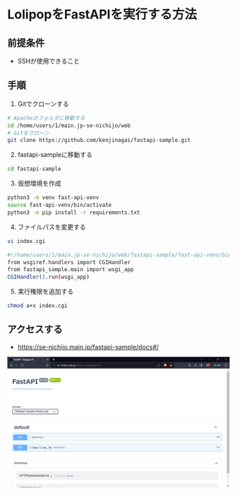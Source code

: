 # LolipopをFastAPIを実行する方法
## 前提条件
* SSHが使用できること

## 手順
1. Gitでクローンする
```bash
# Apacheのフォルダに移動する
cd /home/users/1/main.jp-se-nichijo/web
# Gitをクローン
git clone https://github.com/kenjinagai/fastapi-sample.git
```
2. fastapi-sampleに移動する
```bash
cd fastapi-sample
```
3. 仮想環境を作成
```bash
python3 -m venv fast-api-venv
source fast-api-venv/bin/activate
python3 -m pip install -r requirements.txt
```
4. ファイルパスを変更する
```bash
vi index.cgi
```
```bash
#!/home/users/1/main.jp-se-nichijo/web/fastapi-sample/fast-api-venv/bin/python3
from wsgiref.handlers import CGIHandler
from fastapi_sample.main import wsgi_app
CGIHandler().run(wsgi_app)
```
5. 実行権限を追加する
```bash
chmod a+x index.cgi
```

## アクセスする
* https://se-nichijo.main.jp/fastapi-sample/docs#/

![swagger](./swagger.png)